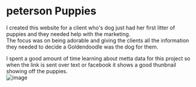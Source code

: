 # peterson Puppies  
I created this website for a client who's dog just had her first litter of puppies and they needed help with the marketing.  
The focus was on being adorable and giving the clients all the information they needed to decide a Goldendoodle was the dog for them.
  
 I spent a good amount of time learning about metta data for this project so when the link is sent over text or facebook it shows a good thunbnail showing off the puppies.  
![image](https://user-images.githubusercontent.com/43457107/99707745-1b659f00-2a5a-11eb-9c15-e13838fd0586.png)

